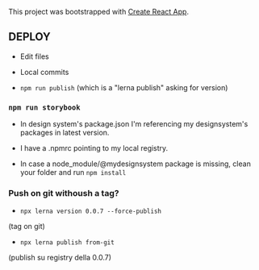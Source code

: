 This project was bootstrapped with [Create React App](https://github.com/facebook/create-react-app).

## DEPLOY

- Edit files

- Local commits

- `npm run publish` (which is a "lerna publish" asking for version)

### `npm run storybook`

- In design system's package.json I'm referencing my designsystem's packages in latest version.

- I have a .npmrc pointing to my local registry.

- In case a node_module/@mydesignsystem package is missing, clean your folder and run `npm install`

### Push on git withoush a tag?

- `npx lerna version 0.0.7 --force-publish`

(tag on git)

- `npx lerna publish from-git`

(publish su registry della 0.0.7)
